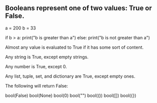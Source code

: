 Booleans represent one of two values: True or False.
--

a = 200
b = 33

if b > a:
  print("b is greater than a")
else:
  print("b is not greater than a")

Almost any value is evaluated to True if it has some sort of content.

Any string is True, except empty strings.

Any number is True, except 0.

Any list, tuple, set, and dictionary are True, except empty ones.

The following will return False:

bool(False)
bool(None)
bool(0)
bool("")
bool(())
bool([])
bool({})
